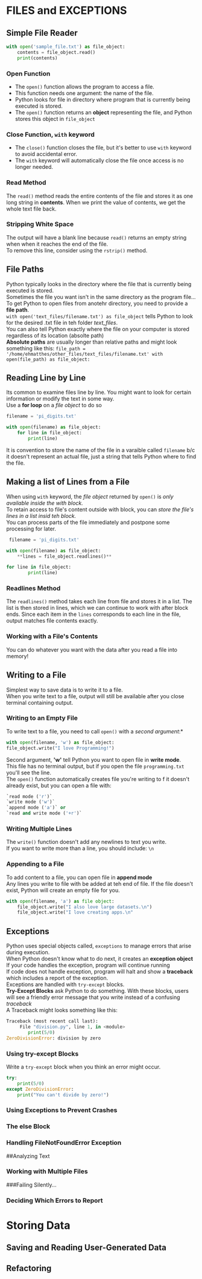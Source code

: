 # FILES and EXCEPTIONS
## Simple File Reader 
```python
with open('sample_file.txt') as file_object:
    contents = file_object.read()
    print(contents)
```
### Open Function 
- The `open()` function allows the program to access a file.
- This function needs one argument: the name of the file. 
- Python looks for file in directory where program that is currently being executed is stored.
- The `open()` function returns an **object** representing the file, and Python stores this object in `file_object` 

### Close Function, `with` keyword 
- The `close()` function closes the file, but it's better to use `with` keyword to avoid accidental error. <br>
- The `with` keyword will automatically close the file once access is no longer needed. 

### Read Method 
The `read()` method reads the entire contents of the file and stores it as one long string in **contents**. When we print the value of contents, we get the whole text file back. 

### Stripping White Space 
The output will have a blank line because `read()` returns an empty string when when it reaches the end of the file.</br>
To remove this line, consider using the `rstrip()` method. 

## File Paths 
Python typically looks in the directory where the file that is currently being executed is stored.</br>
Sometimes the file you want isn't in the same directory as the program file... </br>
To get Python to open files from anotehr directory, you need to provide a **file path**. </br>
`with open('text_files/filename.txt') as file_object` tells Python to look for the desired .txt file in teh folder *text_files*. </br>
You can also tell Python exactly where the file on your computer is stored  regardless of its location (absolte path)</br>
**Absolute paths** are usually longer than relative paths and might look something like this: `file_path = '/home/ehmatthes/other_files/text_files/filename.txt' with open(file_path) as file_object:`

## Reading Line by Line
Its common to examine files line by line. You might want to look for certain information or modify the text in some way. </br>
Use a **for loop** on a *file object* to do so</br>
``` python
filename = 'pi_digits.txt' 

with open(filename) as file_object:
    for line in file_object:
        print(line)
```
It is convention to store the name of the file in a varaible called `filename` b/c it doesn't represent an actual file, just a string that tells Python where to find the file. 

## Making a list of Lines from a File 
When using `with` keyword, the *file object* returned by `open()` is *only available inside the with block.* </br>
To retain access to file's content outside with block, you can *store the file's lines in a list insid teh block.*</br>
You can process parts of the file immediately and postpone some processing for later. </br> 
```python
 filename = 'pi_digits.txt' 

with open(filename) as file_object:
    **lines = file_object.readlines()**

for line in file_object:
        print(line)
```

### Readlines Method 
The `readlines()` method takes each line from file and stores it in a list. The list is then stored in lines, which we can continue to work with after block ends. Since each item in the `lines` corresponds to each line in the file, output matches file contents exactly. 

### Working with a File's Contents 
You can do whatever you want with the data after you read a file into memory!

## Writing to a File 
Simplest way to save data is to write it to a file. </br>
When you write text to a file, output will still be available after you close terminal containing output. 

### Writing to an Empty File 
To write text to a file, you need to call `open()` with a *second argument*:* 
```python
with open(filename, 'w') as file_object:
file_object.write("I love Programming!")
```
Second argument, **'w'** tell Python you want to open file in **write mode**. </br>
This file has no terminal output, but if you open the file `programming.txt` you'll see the line. </br>
The `open()` function automatically creates file you're writing to f it doesn't already exist, but you can open a file with: </br>
```python
`read mode ('r')`
`write mode ('w')`
`append mode ('a')` or 
`read and write mode ('+r')`
```

### Writing Multiple Lines 
The `write()` function doesn't add any newlines to text you write.</br>
If you want to write more than a line, you should include: `\n`

### Appending to a File 
To add content to a file, you can open file in **append mode**</br>
Any lines you write to file with be added at teh end of file. If the file doesn't exist, Python will create an empty file for you. 
``` python
with open(filename, 'a') as file object:
    file_object.write("I also love large datasets.\n")
    file_object.write("I love creating apps.\n"
```


## Exceptions 
Python uses special objects called, `exceptions` to manage errors that arise during execution.</br>
When Python doesn't know what to do next, it creates an **exception object**</br>
If your code handles the exception, program will continue running</br>
If code does not handle exception, program will halt and show a **traceback** which includes a report of the exception. </br>
Exceptions are handled with `try-except` blocks.</br>
**Try-Except Blocks** ask Python to do something. With these blocks, users will see a friendly error message that you write instead of a confusing *traceback* </br>
A Traceback might looks something like this:
```python
Traceback (most recent call last):
     File "division.py", line 1, in <module>
        print(5/0)
ZeroDivisionError: division by zero
```

### Using try-except Blocks 
Write a   `try-except` block when you think an error might occur.
```python
try:
    print(5/0)
except ZeroDivisionError:
    print("You can't divide by zero!")
```

### Using Exceptions to Prevent Crashes 


### The else Block

### Handling FileNotFoundError Exception

##Analyzing Text

### Working with Multiple Files 

###Failing Silently... 

### Deciding Which Errors to Report 


# Storing Data 

## Saving and Reading User-Generated Data 

## Refactoring 